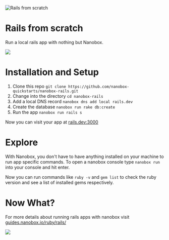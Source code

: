 ![Rails from scratch](https://guides.nanobox.io/assets/quickstart-icons/rails.png)

# Rails from scratch
Run a local rails app with nothing but Nanobox.

<a href="https://nanobox.io/download"><img src="https://guides.nanobox.io/assets/quickstart-icons/download.png" /></a>

# Installation and Setup
1. Clone this repo
      `git clone https://github.com/nanobox-quickstarts/nanobox-rails.git`
2. Change into the directory
        `cd nanobox-rails`
3. Add a local DNS record
        `nanobox dns add local rails.dev`
4. Create the database
        `nanobox run rake db:create`
5. Run the app
        `nanobox run rails s`

Now you can visit your app at <a href="http://rails.dev:3000" target="\_blank">rails.dev:3000</a>

# Explore
With Nanobox, you don't have to have anything installed on your machine to run app specific commands. To open a nanobox console type `nanobox run` into your console and hit enter.

Now you can run commands like `ruby -v` and `gem list` to check the ruby version and see a list of installed gems respectively.

# Now What?
For more details about running rails apps with nanobox visit [guides.nanobox.io/ruby/rails/](https://guides.nanobox.io/ruby/rails/)

<a href="https://nanobox.io"><img src="https://guides.nanobox.io/assets/quickstart-icons/footer.png" /></a>
